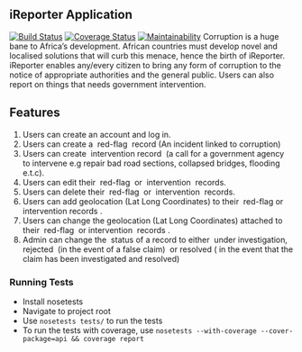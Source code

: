 ## iReporter Application

[![Build Status](https://travis-ci.org/Phionanamugga/iReporter-API.svg?branch=develop)](https://travis-ci.org/Phionanamugga/iReporter-API)
[![Coverage Status](https://coveralls.io/repos/github/Phionanamugga/iReporter-API/badge.svg?branch=develop)](https://coveralls.io/github/Phionanamugga/iReporter-API?branch=develop)
[![Maintainability](https://api.codeclimate.com/v1/badges/bd87fc48be64ba40746f/maintainability)](https://codeclimate.com/github/Phionanamugga/iReporter-API/maintainability)
Corruption is a huge bane to Africa’s development. African countries must develop novel and localised solutions that will curb this menace, hence the birth of iReporter. iReporter enables any/every citizen to bring any form of corruption to the notice of appropriate authorities and the general public. Users can also report on things that needs government intervention.

## Features
1. Users can create an account and log in.
2. Users can create a ​ red-flag ​ record (An incident linked to corruption)
3. Users can create ​ intervention​​ record​ ​ (a call for a government agency to intervene e.g repair bad road sections, collapsed bridges, flooding e.t.c).
4. Users can edit their ​ red-flag ​ or ​ intervention ​ records.
5. Users can delete their ​ red-flag ​ or ​ intervention ​ records.
6. Users can add geolocation (Lat Long Coordinates) to their ​ red-flag ​ or ​ intervention records​ .
7. Users can change the geolocation (Lat Long Coordinates) attached to their ​ red-flag ​ or intervention ​ records​ .
8. Admin can change the ​ status​​ of a record to either ​ under investigation, rejected ​ (in the event of a false claim)​ ​ or​ resolved ( ​ in the event that the claim has been investigated and resolved)​

### Running Tests
- Install nosetests
- Navigate to project root
- Use `nosetests tests/` to run the tests
- To run the tests with coverage, use `nosetests --with-coverage --cover-package=api && coverage report`